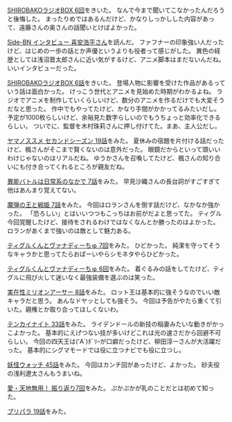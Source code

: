 [SHIROBAKOラジオBOX 6回](http://www.onsen.ag/index.html?pid=shirobako)をきいた。
なんで今まで聞いてこなかったんだろうと後悔した。
まったりめではあるんだけど、かなりしっかしした内容があって、遠藤さんの奥さんの話聞いとけばよかった。

[Side-BN インタビュー 喜安浩平さん](http://sbn.bandainamcogames.co.jp/home/?p=29477&page=2)を読んだ。
ファフナーの印象強い人だったけど、はじめの一歩の話とか声優というよりも役者って感じがした。
異色の経歴としては浅沼晋太郎さんに近い気がするけど、アニメ脚本はまだないんだね。
いいインタビューだった。

[SHIROBAKOラジオBOX 6話](http://www.onsen.ag/program/shirobako/)をきいた。
登場人物に影響を受けた作品があるっていう話は面白かった。
けっこう世代とアニメを見始めた時期がわかるよね。
ラジオでアニメを制作していくらしいけど、数分のアニメを作るだけでも大変そうだなと思った。
作中でもやってたけど、かなり手間がかかってるみたいだし。
予定が1000枚らしいけど、余裕見た数字らしいのでもうちょっと効率化できるらしい。
ついでに、監督を木村珠莉さんに押し付けてた。まあ、主人公だし。

[ヤマノススメ セカンドシーズン 19話](http://www.nicovideo.jp/watch/1415875673)をみた。
夏休みの宿題を片付ける話だったけど、楓さんがそこまで賢くないのは意外だった。
眼鏡だからといって頭いいわけじゃないのはリアルだね。
ゆうかさんを召喚してたけど、楓さんの知り合いにも付き合ってくれるところが親友だね。

[異能バトルは日常系のなかで 7話](http://www.nicovideo.jp/watch/1416278373)をみた。
早見沙織さんの長台詞がすごすぎて他はあんまり覚えてない。

[魔弾の王と戦姫 7話](http://www.nicovideo.jp/watch/1416296201)をみた。
今回はロランさんを倒す話だけど、なかなか強かった。
「恐ろしい」とはいいつつもこっちはお前がだよと思ってた。
ティグル今回覚醒したけど、接待をされるわけではなくなんとか勝ったのはよかった。
ロランがあくまで強いのは敵として魅力ある。

[ティグルくんとヴァナディーちゅ 7回](https://www.youtube.com/watch?v=Ie0Qd_iEzik)をみた。
ひどかった。
純潔を守ってそうなキャラかと思ってたらおぱーいやらシモネタやらひどかった。

[ティグルくんとヴァナディーちゅ 6回](https://www.youtube.com/watch?v=USFJXitWJ-I)をみた。
着ぐるみの話をしてたけど、ティグルに飛び火して迷いなく最強装備を選ぶのは笑った。

[実在性ミリオンアーサー 8話](http://www.nicovideo.jp/watch/1416461055)をみた。
ロット王は基本的に強そうなのでいい敵キャラだと思う。
あんなドヤッとしても強そう。
今回は予告がやたら重くて引いた。親権とか取り合ってほしくないわ。

[テンカイナイト 33話](http://www.nicovideo.jp/watch/1416190703)をみた。
ライデンドールの新技の稲妻みたいな動きがかっこよかった。
基本的にえげつない技が多いけどこれは光の速さだから回避不可らしい。
今回の四天王は('A`)ﾀﾞﾘｰが口癖だったけど、柳田淳一さんが大活躍だった。
基本的にシグマモードでは役に立つナビでも役に立つし。

[妖怪ウォッチ 45話](http://www.nicovideo.jp/watch/1416487118)をみた。
今回はカンチ回があったけど、よかった。
砂夫役の浅利遼太さんもうまいね。

[愛・天地無用！ 振り返り7回](http://www.nicovideo.jp/watch/1416368946)をみた。
ぷかぷかが乳のことだとは初めて知った。

[プリパラ 19話](http://www.nicovideo.jp/watch/1416277718)をみた。
